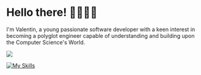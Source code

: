# Hello there! 👋🏼👋🏼


I'm Valentin, a young passionate software developer with a keen interest in becoming a polyglot engineer capable of understanding and building upon the Computer Science's World.

![](https://komarev.com/ghpvc/?username=Valikmeister&color=lightgrey)

[![My Skills](https://skillicons.dev/icons?i=linux,vscode,ts,c,cpp,rust,go,docker,kubernetes)](https://skillicons.dev)

